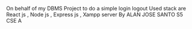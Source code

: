 On behalf of my DBMS Project to do a simple login logout 
Used stack are React js , Node js , Express js , Xampp server
By ALAN JOSE SANTO S5 CSE A
